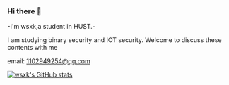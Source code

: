 ### Hi there 👋

-I'm wsxk,a student in HUST.-

I am studying binary security and IOT security. Welcome to discuss these contents with me

email: 1102949254@qq.com

[![wsxk's GitHub stats](https://github-readme-stats.vercel.app/api?username=wsxk&theme=radical)](https://github.com/anuraghazra/github-readme-stats)
<!--
**wsxk/wsxk** is a ✨ _special_ ✨ repository because its `README.md` (this file) appears on your GitHub profile.

Here are some ideas to get you started:

- 🔭 I’m currently working on ...
- 🌱 I’m currently learning ...
- 👯 I’m looking to collaborate on ...
- 🤔 I’m looking for help with ...
- 💬 Ask me about ...
- 📫 How to reach me: ...
- 😄 Pronouns: ...
- ⚡ Fun fact: ...
-->
